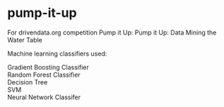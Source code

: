 # pump-it-up
For drivendata.org competition Pump it Up: Pump it Up: Data Mining the Water Table   


Machine learning classifiers used:

Gradient Boosting Classifier  
Random Forest Classifier  
Decision Tree  
SVM   
Neural Network Classifer  
